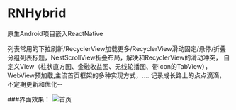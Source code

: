 # RNHybrid
原生Android项目嵌入ReactNative


列表常用的下拉刷新/RecyclerView加载更多/RecyclerView滑动固定/悬停/折叠分组列表标题，NestScrollView折叠布局，解决和RecyclerView的滑动冲突， 自定义View（柱状直方图、金融收益图、无线轮播图、带Icon的TabView），WebView预加载,主流首页框架的多种实现方式，.... 记录成长路上的点点滴滴，不定期更新和优化--

###界面效果：
![首页](https://github.com/NIUDONG2015/ZdSectionRecyclerView/blob/master/ZdSectionDemo-master/gif/home.jpg "在这里输入图片标题")
